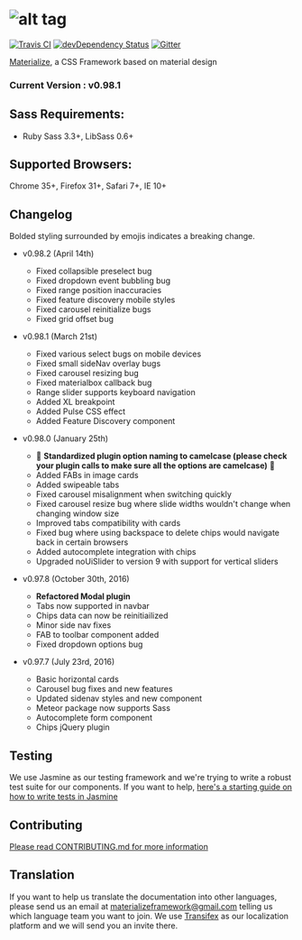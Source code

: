 ![alt tag](https://raw.github.com/dogfalo/materialize/master/images/materialize.gif)
===========

[![Travis CI](https://travis-ci.org/Dogfalo/materialize.svg?branch=master)](https://travis-ci.org/Dogfalo/materialize) [![devDependency Status](https://david-dm.org/Dogfalo/materialize/dev-status.svg)](https://david-dm.org/Dogfalo/materialize#info=devDependencies) [![Gitter](https://badges.gitter.im/Join%20Chat.svg)](https://gitter.im/Dogfalo/materialize?utm_source=badge&utm_medium=badge&utm_campaign=pr-badge&utm_content=badge)

[Materialize](http://materializecss.com/), a CSS Framework based on material design

### Current Version : v0.98.1

## Sass Requirements:
- Ruby Sass 3.3+, LibSass 0.6+

## Supported Browsers:
Chrome 35+, Firefox 31+, Safari 7+, IE 10+

## Changelog
Bolded styling surrounded by emojis indicates a breaking change.

- v0.98.2 (April 14th)
  - Fixed collapsible preselect bug
  - Fixed dropdown event bubbling bug
  - Fixed range position inaccuracies
  - Fixed feature discovery mobile styles
  - Fixed carousel reinitialize bugs
  - Fixed grid offset bug

- v0.98.1 (March 21st)
  - Fixed various select bugs on mobile devices
  - Fixed small sideNav overlay bugs
  - Fixed carousel resizing bug
  - Fixed materialbox callback bug
  - Range slider supports keyboard navigation
  - Added XL breakpoint
  - Added Pulse CSS effect
  - Added Feature Discovery component

- v0.98.0 (January 25th)
  - :no_good: **Standardized plugin option naming to camelcase (please check your plugin calls to make sure all the options are camelcase)** :no_good:
  - Added FABs in image cards
  - Added swipeable tabs
  - Fixed carousel misalignment when switching quickly
  - Fixed carousel resize bug where slide widths wouldn't change when changing window size
  - Improved tabs compatibility with cards
  - Fixed bug where using backspace to delete chips would navigate back in certain browsers
  - Added autocomplete integration with chips
  - Upgraded noUiSlider to version 9 with support for vertical sliders

- v0.97.8 (October 30th, 2016)
  - **Refactored Modal plugin**
  - Tabs now supported in navbar
  - Chips data can now be reinitiailized
  - Minor side nav fixes
  - FAB to toolbar component added
  - Fixed dropdown options bug
- v0.97.7 (July 23rd, 2016)
  - Basic horizontal cards
  - Carousel bug fixes and new features
  - Updated sidenav styles and new component
  - Meteor package now supports Sass
  - Autocomplete form component
  - Chips jQuery plugin




## Testing
We use Jasmine as our testing framework and we're trying to write a robust test suite for our components. If you want to help, [here's a starting guide on how to write tests in Jasmine](https://docs.google.com/document/d/1dVM6qGt_b_y9RRhr9X7oZfFydaJIEqB9CT7yekv-4XE/edit?usp=sharing)

## Contributing
[Please read CONTRIBUTING.md for more information](CONTRIBUTING.md)

## Translation
If you want to help us translate the documentation into other languages, please send us an email at materializeframework@gmail.com telling us which language team you want to join. We use [Transifex](https://www.transifex.com) as our localization platform and we will send you an invite there.
